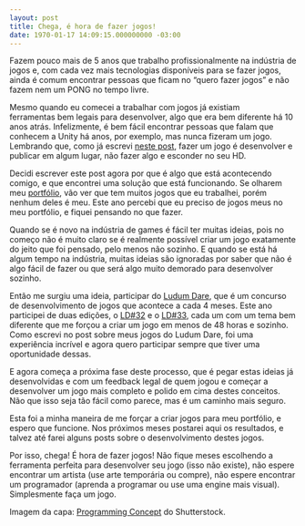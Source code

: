```yaml
---
layout: post
title: Chega, é hora de fazer jogos!
date: 1970-01-17 14:09:15.000000000 -03:00
---
```


Fazem pouco mais de 5 anos que trabalho profissionalmente na indústria de jogos e, com cada vez mais tecnologias disponíveis para se fazer jogos, ainda é comum encontrar pessoas que ficam no “quero fazer jogos” e não fazem nem um PONG no tempo livre.

Mesmo quando eu comecei a trabalhar com jogos já existiam ferramentas bem legais para desenvolver, algo que era bem diferente há 10 anos atrás. Infelizmente, é bem fácil encontrar pessoas que falam que conhecem a Unity há anos, por exemplo, mas nunca fizeram um jogo. Lembrando que, como já escrevi [neste post](http://gamedeveloper.com.br/voce-ja-fez-um-jogo/), fazer um jogo é desenvolver e publicar em algum lugar, não fazer algo e esconder no seu HD.

Decidi escrever este post agora por que é algo que está acontecendo comigo, e que encontrei uma solução que está funcionando. Se olharem meu [portfólio](http://cicanci.com/), vão ver que tem muitos jogos que eu trabalhei, porém nenhum deles é meu. Este ano percebi que eu preciso de jogos meus no meu portfólio, e fiquei pensando no que fazer.

Quando se é novo na indústria de games é fácil ter muitas ideias, pois no começo não é muito claro se é realmente possível criar um jogo exatamente do jeito que foi pensado, pelo menos não sozinho. E quando se está há algum tempo na indústria, muitas ideias são ignoradas por saber que não é algo fácil de fazer ou que será algo muito demorado para desenvolver sozinho.

Então me surgiu uma ideia, participar do [Ludum Dare](http://ludumdare.com/compo/), que é um concurso de desenvolvimento de jogos que acontece a cada 4 meses. Este ano participei de duas edições, o [LD#32](http://gamedeveloper.com.br/ludum-dare-32/) e o [LD#33](http://gamedeveloper.com.br/ludum-dare-33/), cada um com um tema bem diferente que me forçou a criar um jogo em menos de 48 horas e sozinho. Como escrevi no post sobre meus jogos do Ludum Dare, foi uma experiência incrível e agora quero participar sempre que tiver uma oportunidade dessas.

E agora começa a próxima fase deste processo, que é pegar estas ideias já desenvolvidas e com um feedback legal de quem jogou e começar a desenvolver um jogo mais completo e polido em cima destes conceitos. Não que isso seja tão fácil como parece, mas é um caminho mais seguro.

Esta foi a minha maneira de me forçar a criar jogos para meu portfólio, e espero que funcione. Nos próximos meses postarei aqui os resultados, e talvez até farei alguns posts sobre o desenvolvimento destes jogos.

Por isso, chega! É hora de fazer jogos! Não fique meses escolhendo a ferramenta perfeita para desenvolver seu jogo (isso não existe), não espere encontrar um artista (use arte temporária ou compre), não espere encontrar um programador (aprenda a programar ou use uma engine mais visual). Simplesmente faça um jogo.

Imagem da capa: [Programming Concept](http://www.shutterstock.com/pic-283524236/stock-photo-programming-concept-different-machine-code-languages-colorful-boxes-on-the-laptop-computer-keyboard.html?src=lMpWI-2yUIA67B6GDbmtrQ-1-34) do Shutterstock.


